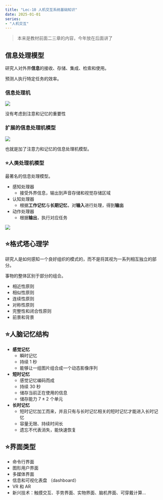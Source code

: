 ```yaml
---
title: "Lec-10 人机交互系统基础知识"
date: 2025-01-01
series: 
- "人机交互"
---
```


> 本来是教材前面二三章的内容，今年放在后面讲了

## 信息处理模型

研究人对外界**信息**的接收、存储、集成、检索和使用。

预测人执行特定任务的效率。

### 信息处理机

![](https://runzblog.oss-cn-hangzhou.aliyuncs.com/postimg/202501011334614.png)

没有考虑到注意和记忆的重要性

### 扩展的信息处理机模型

![](https://runzblog.oss-cn-hangzhou.aliyuncs.com/postimg/202501011334097.png)

也就是加了注意力和记忆的信息处理机模型。

### ⭐人类处理机模型

最著名的信息处理模型。

- 感知处理器
	- 接受外界信息，输出到声音存储和视觉存储区域
- 认知处理器
	- 根据**工作记忆**与**长期记忆**，对**输入**进行处理，得到**输出**
- 动作处理器
	- 根据**输出**，执行对应任务

![](https://runzblog.oss-cn-hangzhou.aliyuncs.com/postimg/202501011338020.png)

## ⭐格式塔心理学

研究人是如何感知一个良好组织的模式的，而不是将其视为一系列相互独立的部分。

事物的整体区别于部分的组合。

- 相近性原则
- 相似性原则
- 连续性原则
- 对称性原则
- 完整性和闭合性原则
- 前景和背景

## ⭐人脑记忆结构

- **感觉记忆**
	- 瞬时记忆
	- 持续 1 秒
	- 能够让一组图片组合成一个动态影像序列
- **短时记忆**
	- 感觉记忆编码而成
	- 持续 30 秒
	- 储存当前正在使用的信息
	- 储存能力 7 ± 2 个单元
- **长时记忆**
	- 短时记忆加工而来，并且只有与长时记忆相关的短时记忆才能进入长时记忆
	- 容量无限、持续时间长
	- 遗忘不代表消失，能快速恢复

## ⭐界面类型

- 命令行界面
- 图形用户界面
- 多媒体界面
- 信息和可视化表盘 （dashboard）
- VR 和 AR
- 新兴技术：触摸交互、手势界面、实物界面、脑机界面、可穿戴计算...